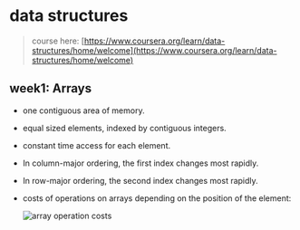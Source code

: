 # data structures

> course here: [https://www.coursera.org/learn/data-structures/home/welcome](https://www.coursera.org/learn/data-structures/home/welcome)

## week1: Arrays

* one contiguous area of memory.
* equal sized elements, indexed by contiguous integers.
* constant time access for each element.
* In column-major ordering, the first index changes most rapidly.
* In row-major ordering, the second index changes most rapidly.
* costs of operations on arrays depending on the position of the element:

  ![array operation costs](https://i.imgur.com/TTrc0IN.png)